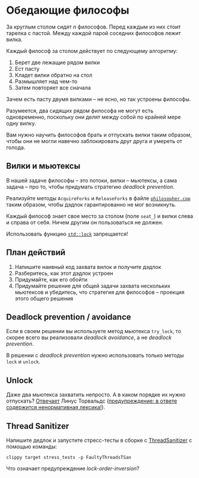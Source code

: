 # Обедающие философы

За круглым столом сидят $`n`$ философов. Перед каждым из них стоит тарелка с пастой. Между каждой парой соседних философов лежит вилка.

Каждый философ за столом действует по следующему алгоритму:

1) Берет две лежащие рядом вилки
2) Ест пасту
3) Кладет вилки обратно на стол
4) Размышляет над чем-то
5) Затем повторяет все сначала

Зачем есть пасту двумя вилками – не ясно, но так устроены философы.

Разумеется, два сидящих рядом философа не могут есть одновременно, поскольку они делят между собой по крайней мере одну вилку.

Вам нужно научить философов брать и отпускать вилки таким образом, чтобы они не могли навечно заблокировать друг друга и умереть от голода.

## Вилки и мьютексы

В нашей задаче философы – это потоки, вилки – мьютексы, а сама задача – про то, чтобы придумать стратегию _deadlock prevention_.

Реализуйте методы `AcquireForks` и `ReleaseForks` в файле [`philosopher.cpp`](philosopher.cpp) таким образом, чтобы дэдлок гарантированно не мог возникнуть.

Каждый философ знает свое место за столом (поле `seat_`) и вилки слева и справа от себя. Ничем другим он пользоваться не должен.

Использовать функцию [`std::lock`](https://en.cppreference.com/w/cpp/thread/lock) запрещается!

## План действий

1) Напишите наивный код захвата вилок и получите дэдлок
2) Разберитесь, как этот дэдлок устроен
3) Придумайте, как его обойти
4) Придумайте решение для общей задачи захвата нескольких мьютексов и убедитесь, что стратегия для философов – проекция этого общего решения

## Deadlock prevention / avoidance

Если в своем решении вы используете метод мьютекса `try_lock`, то скорее всего вы реализовали _deadlock avoidance_, а не _deadlock prevention_.

В решении с _deadlock prevention_ нужно использовать только методы `lock` и `unlock`.

## Unlock

Даже два мьютекса захватить непросто. А в каком порядке их нужно отпускать? [Отвечает](https://lkml.org/lkml/2008/10/8/150) Линус Торвальдс ([предупреждение: в ответе содержится ненормативная лексика!](https://www.newyorker.com/science/elements/after-years-of-abusive-e-mails-the-creator-of-linux-steps-aside)).

## Thread Sanitizer

Напишите дедлок и запустите стресс-тесты в сборке с [ThreadSanitizer](https://clang.llvm.org/docs/ThreadSanitizer.html) с помощью команды:

```shell
clippy target stress_tests -p FaultyThreadsTSan
```

Что означает предупреждение _lock-order-inversion_?
